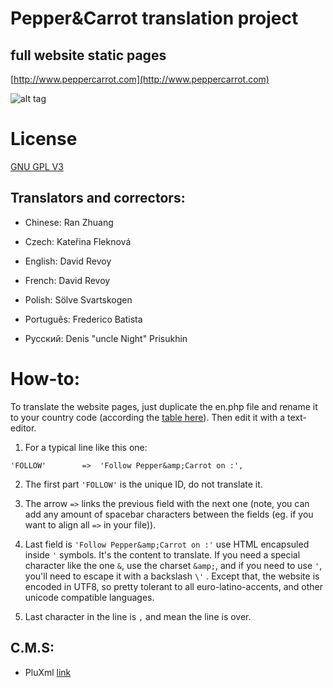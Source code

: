 # Pepper&Carrot translation project
## full website static pages
[http://www.peppercarrot.com](http://www.peppercarrot.com)

![alt tag](http://www.peppercarrot.com/data/images/lab/2015-03-02_tuto-translation/2015-03-01_g_about-website.jpg)


License
=======

[GNU GPL V3](http://www.gnu.org/copyleft/gpl.html)

## Translators and correctors:
* Chinese: Ran Zhuang

* Czech: Kateřina Fleknová

* English: David Revoy

* French: David Revoy

* Polish: Sölve Svartskogen

* Português: Frederico Batista

* Русский: Denis "uncle Night" Prisukhin


How-to:
========

To translate the website pages, just duplicate the en.php file and rename it to your country code (according the [table here](http://www.w3schools.com/tags/ref_language_codes.asp)). Then edit it with a text-editor.

1. For a typical line like this one:

``` 'FOLLOW'        =>  'Follow Pepper&amp;Carrot on :', ```

2. The first part ``` 'FOLLOW' ```  is the unique ID, do not translate it.

3. The arrow ``` => ``` links the previous field with the next one (note, you can add any amount of spacebar characters between the fields (eg. if you want to align all ``` => ``` in your file)).

4. Last field is ```'Follow Pepper&amp;Carrot on :'``` use HTML encapsuled inside ```'``` symbols. It's the content to translate. If you need a special character like the one ```&```, use the charset ```&amp;```, and if you need to use ```'```, you'll need to escape it with a backslash ```\'``` . Except that, the website is encoded in UTF8, so pretty tolerant to all euro-latino-accents, and other unicode compatible languages.

5. Last character in the line is ```,``` and mean the line is over.


## C.M.S:

* PluXml
[link](http://www.pluxml.org/)
